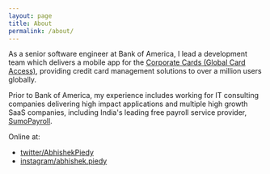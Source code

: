 ```yaml
---
layout: page
title: About
permalink: /about/
---
```


As a senior software engineer at Bank of America, I lead a development team which delivers a mobile app for the [Corporate Cards (Global Card Access)](https://www.bofaml.com/en-us/content/card-solutions.html), providing credit card management solutions to over a million users globally.

Prior to Bank of America, my experience includes working for IT consulting companies delivering high impact applications and multiple high growth SaaS companies, including India's leading free payroll service provider, [SumoPayroll](https://www.sumopayroll.com).

Online at:

- [twitter/AbhishekPiedy](https://twitter.com/AbhishekPiedy)
- [instagram/abhishek.piedy](https://www.instagram.com/abhishek.piedy/)
